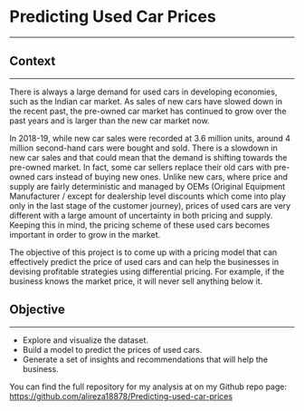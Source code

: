 # **Predicting Used Car Prices**

---------------
## **Context**
---------------
There is always a large demand for used cars in developing economies, such as the Indian car market. As sales of new cars have slowed down in the recent past, the pre-owned car market has continued to grow over the past years and is larger than the new car market now. 

In 2018-19, while new car sales were recorded at 3.6 million units, around 4 million second-hand cars were bought and sold. There is a slowdown in new car sales and that could mean that the demand is shifting towards the pre-owned market. In fact, some car sellers replace their old cars with pre-owned cars instead of buying new ones. Unlike new cars, where price and supply are fairly deterministic and managed by OEMs (Original Equipment Manufacturer / except for dealership level discounts which come into play only in the last stage of the customer journey), prices of used cars are very different with a large amount of uncertainty in both pricing and supply. Keeping this in mind, the pricing scheme of these used cars becomes important in order to grow in the market.

The objective of this project is to come up with a pricing model that can effectively predict the price of used cars and can help the businesses in devising profitable strategies using differential pricing. For example, if the business knows the market price, it will never sell anything below it. 
## **Objective**
-----------------
* Explore and visualize the dataset.
* Build a model to predict the prices of used cars.
* Generate a set of insights and recommendations that will help the business.







You can find the full repository for my analysis at on my Github repo page: https://github.com/alireza18878/Predicting-used-car-prices
